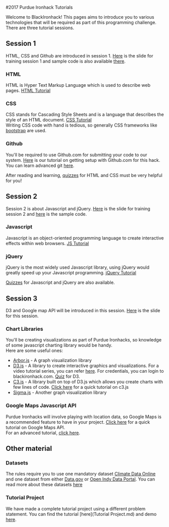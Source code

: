 #2017 Purdue Ironhack Tutorials    
   

Welcome to BlackIronhack! This pages aims to introduce you to various technologies that will be required as part of this programming challenge. There are three tutorial sessions. 
 
## Session 1

HTML, CSS and Github are introduced in session 1. [Here](https://www.dropbox.com/s/axfbx658qfxznf6/HTML%20CSS%20%26%20Github%20Tutorial.pptx?dl=0) is the slide for training session 1 and sample code is also available [there](session1/html&css).

### HTML   

HTML is Hyper Text Markup Language which is used to describe web pages.
<a href="http://www.w3schools.com/html" target="_blank">HTML Tutorial</a>  

### CSS    

CSS stands for Cascading Style Sheets and is a language that describes the style of an HTML document.
<a href="http://www.w3schools.com/css/" target="_blank">CSS Tutorial</a>    
Writing CSS code with hand is tedious, so generally CSS frameworks like [bootstrap](http://getbootstrap.com/) are used.

### Github

You'll be required to use Github.com for submitting your code to our system. <a href="session1/Github/Github-Tutorial.md" target="_blank">Here</a> is our tutorial on getting setup with Github.com for this hack. You can learn advanced git <a href="https://www.atlassian.com/git/tutorials/what-is-git" target="_blank">here</a>. 

After reading and learning, [quizzes](https://docs.google.com/forms/d/e/1FAIpQLSe298sR9yd9-aS-FDcmdcMh-K-qeEZS_GjDlbwyU2OSkeA_Pw/viewform?c=0&w=1) for HTML and CSS must be very helpful for you!

## Session 2

Session 2 is about Javascript and jQuery. [Here](https://www.dropbox.com/s/hmzppk7q73ivg1q/Javascript%20%26%20jQuery.pptx?dl=0) is the slide for training session 2 and [here](session2) is the sample code.

### Javascript

Javascript is an object-oriented programming language to create interactive effects within web browsers.
<a href="http://www.w3schools.com/js/" target="_blank">JS Tutorial</a>   

### jQuery

jQuery is the most widely used Javascript library, using jQuery would greatly speed up your Javascript programming.
<a href="http://www.w3schools.com/jquery/" target="_blank">jQuery Tutorial</a>

[Quizzes](https://docs.google.com/forms/d/e/1FAIpQLSdzCbNSMh6tKwHfOuXbGob1dSPczeL_rLam0LyBokpnR9bITw/viewform?c=0&w=1) for Javascript and jQuery are also available.

## Session 3

D3 and Google map API will be introduced in this session. [Here](https://www.dropbox.com/s/nlhph9yphb5vnsm/d3%20Presentation.pptx?dl=0) is the slide for this session.

### Chart Libraries

You'll be creating visualizations as part of Purdue Ironhacks, so knowledge of some javascript charting library would be handy.   
Here are some useful ones:
+ <a href="http://arborjs.org" target="_blank">Arbor.js</a> - A graph visualization library   
+ <a href="http://d3js.org" target="_blank">D3.js</a> - A library to create interactive graphics and visualizations. For a video tutorial series, you can refer [here](https://www.udemy.com/data-visualize-data-with-d3js-the-easy-way/learn/v4/overview). For credentials, you can login to blackironhack.com. [Quiz](https://docs.google.com/forms/d/e/1FAIpQLSfzsqix59bgXxiA2EFdBqja5ofDT8eJw-gaLiAtFt-Ozfmg-Q/viewform?c=0&w=1) for D3.
+ <a href="http://c3js.org" target="_blank">C3.js</a> - A library built on top of D3.js which allows you create charts with few lines of code. <a href="./Charts-with-c3js-tutorial.md" target="_blank">Click here</a> for a quick tutorial on c3.js    
+ <a href="http://sigmajs.org" target="_blank">Sigma.js</a> - Another graph visualization library   

### Google Maps Javascript API

Purdue Ironhacks will involve playing with location data, so Google Maps is a recommended feature to have in your project. <a href="./session3/GoogleMap/Google-Maps-Tutorial.md" target="_blank">Click here</a> for a quick tutorial on Google Maps API.   
For an advanced tutorial, <a href="https://developers.google.com/maps/documentation/javascript/tutorials/" target="_blank">click here</a>.

## Other material 

### Datasets   

The rules require you to use one mandatory dataset [Climate Data Online](https://www.ncdc.noaa.gov/cdo-web) and one dataset from either [Data.gov](https://www.data.gov) or [Open Indy Data Portal](http://data.indy.gov/). You can read more about these datasets [here](Datasets.md)

### Tutorial Project    

We have made a complete tutorial project using a different problem statement. You can find the tutorial [here](Tutorial Project.md) and demo [here](http://rawgit.com/goldironhack/2017-Purdue-Ironhack-Tutorials/master/2017-Purdue-Ironhacks-Tutorial-Project.html).
